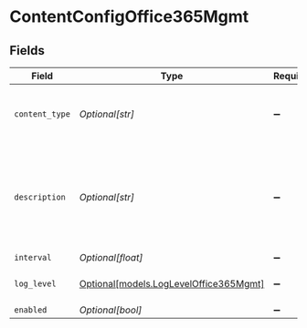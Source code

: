 # ContentConfigOffice365Mgmt


## Fields

| Field                                                                                       | Type                                                                                        | Required                                                                                    | Description                                                                                 |
| ------------------------------------------------------------------------------------------- | ------------------------------------------------------------------------------------------- | ------------------------------------------------------------------------------------------- | ------------------------------------------------------------------------------------------- |
| `content_type`                                                                              | *Optional[str]*                                                                             | :heavy_minus_sign:                                                                          | Office 365 Management Activity API Content Type                                             |
| `description`                                                                               | *Optional[str]*                                                                             | :heavy_minus_sign:                                                                          | If interval type is minutes the value entered must evenly divisible by 60 or save will fail |
| `interval`                                                                                  | *Optional[float]*                                                                           | :heavy_minus_sign:                                                                          | N/A                                                                                         |
| `log_level`                                                                                 | [Optional[models.LogLevelOffice365Mgmt]](../models/logleveloffice365mgmt.md)                | :heavy_minus_sign:                                                                          | Collector runtime Log Level                                                                 |
| `enabled`                                                                                   | *Optional[bool]*                                                                            | :heavy_minus_sign:                                                                          | N/A                                                                                         |
